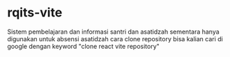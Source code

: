 # rqits-vite
Sistem pembelajaran dan informasi santri dan asatidzah
sementara hanya digunakan untuk absensi asatidzah
cara clone repository bisa kalian cari di google dengan keyword "clone react vite repository"
